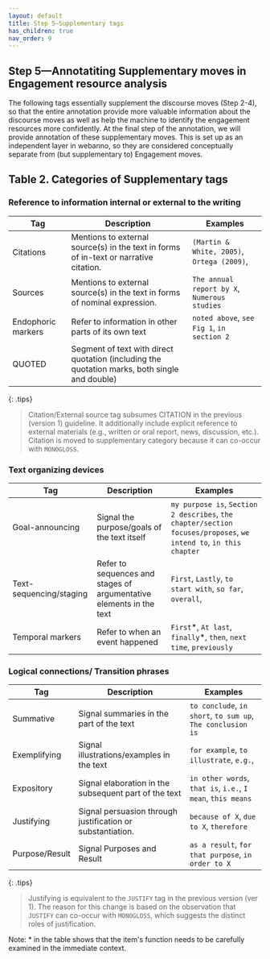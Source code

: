 ```yaml
---
layout: default
title: Step 5–Supplementary tags
has_children: true
nav_order: 9
---
```


## Step 5—Annotatiting Supplementary moves in Engagement resource analysis

The following tags essentially supplement the discourse moves (Step 2-4), so that the entire annotation provide more valuable information about the discourse moves as well as help the machine to identify the engagement resources more confidently.
At the final step of the annotation, we will provide annotation of these supplementary moves. This is set up as an independent layer in webanno, so they are considered conceptually separate from (but supplementary to) Engagement moves.


## Table 2. Categories of Supplementary tags 

### Reference to information internal or external to the writing

| Tag                | Description                                                                                   | Examples                                     |
| ------------------ | --------------------------------------------------------------------------------------------- | -------------------------------------------- |
| Citations          | Mentions to external source(s) in the text in forms of in-text or narrative citation.         | `(Martin & White, 2005)`, `Ortega (2009)`,   |
| Sources            | Mentions to external source(s) in the text in forms of nominal expression.                    | `The annual report by X`, `Numerous studies` |
| Endophoric markers | Refer to information in other parts of its own text                                           | `noted above`, `see Fig 1`, `in section 2`   |
| QUOTED             | Segment of text with direct quotation (including the quotation marks, both single and double) |                                              |

{: .tips}
> Citation/External source tag subsumes CITATION in the previous (version 1) guideline. It additionally include explicit reference to external materials (e.g., written or oral report, news, discussion, etc.).
> Citation is moved to supplementary category because it can co-occur with `MONOGLOSS`.

### Text organizing devices

| Tag                     | Description                                                         | Examples                                                                                                          |
| ----------------------- | ------------------------------------------------------------------- | ----------------------------------------------------------------------------------------------------------------- |
| Goal-announcing         | Signal the purpose/goals of the text itself                         | `my purpose is`, `Section 2 describes`, `the chapter/section focuses/proposes`, `we intend to`, `in this chapter` |
| Text-sequencing/staging | Refer to sequences and stages of argumentative elements in the text | `First`, `Lastly`, `to start with`, `so far`, `overall`,                                                          |
| Temporal markers        | Refer to when an event happened                                     | `First`\*, `At last`, `finally`\*, `then`, `next time`, `previously`                                              |

### Logical connections/ Transition phrases

| Tag            | Description                                                | Examples                                                    |
| -------------- | ---------------------------------------------------------- | ----------------------------------------------------------- |
| Summative      | Signal summaries in the part of the text                   | `to conclude`, `in short`, `to sum up`, `The conclusion is` |
| Exemplifying   | Signal illustrations/examples in the text                  | `for example`, `to illustrate`, `e.g.`,                     |
| Expository     | Signal elaboration in the subsequent part of the text      | `in other words`, `that is`, `i.e.`, `I mean`, `this means` |
| Justifying     | Signal persuasion through justification or substantiation. | `because of X`, `due to X`, `therefore`                     |
| Purpose/Result | Signal Purposes and Result                                 | `as a result`, `for that purpose`, `in order to X`          |

{: .tips}
> Justifying is equivalent to the `JUSTIFY` tag in the previous version (ver 1). The reason for this change is based on the observation that `JUSTIFY` can co-occur with `MONOGLOSS`, which suggests the distinct roles of justification.


Note: * in the table shows that the item's function needs to be carefully examined in the immediate context.



